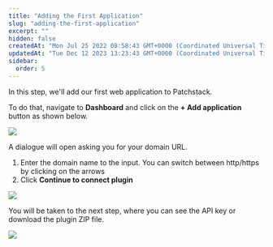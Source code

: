 ```yaml
---
title: "Adding the First Application"
slug: "adding-the-first-application"
excerpt: ""
hidden: false
createdAt: "Mon Jul 25 2022 08:58:43 GMT+0000 (Coordinated Universal Time)"
updatedAt: "Tue Dec 12 2023 13:23:43 GMT+0000 (Coordinated Universal Time)"
sidebar:
  order: 5
---
```

In this step, we'll add our first web application to Patchstack. 

To do that, navigate to **Dashboard** and click on the **+ Add application** button as shown below.

![](https://files.readme.io/e4c967e-Patchstack_-_add_first_application.png)

A dialogue will open asking you for your domain URL. 

1. Enter the domain name to the input. You can switch between http/https by clicking on the arrows
2. Click **Continue to connect plugin**

![](https://files.readme.io/6812404-Patchstack_connect_an_application.png)

You will be taken to the next step, where you can see the API key or download the plugin ZIP file.

![](https://files.readme.io/d0ff620-Patchstack_is_not_connected_2.png)